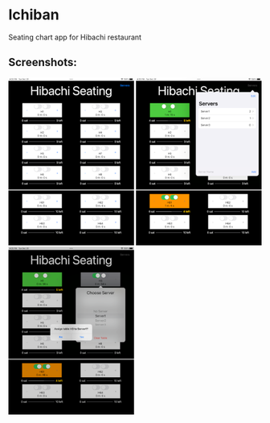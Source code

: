 # Ichiban
 Seating chart app for Hibachi restaurant

## Screenshots:
<img src="https://raw.githubusercontent.com/jpass23/Ichiban/main/Screenshots/Main%20Screen.png" alt="drawing" width="250"/>

<img src="https://raw.githubusercontent.com/jpass23/Ichiban/main/Screenshots/Add%20Server.png" alt="drawing" width="250"/>

<img src="https://raw.githubusercontent.com/jpass23/Ichiban/main/Screenshots/Set%20Server.png" alt="drawing" width="250"/>
